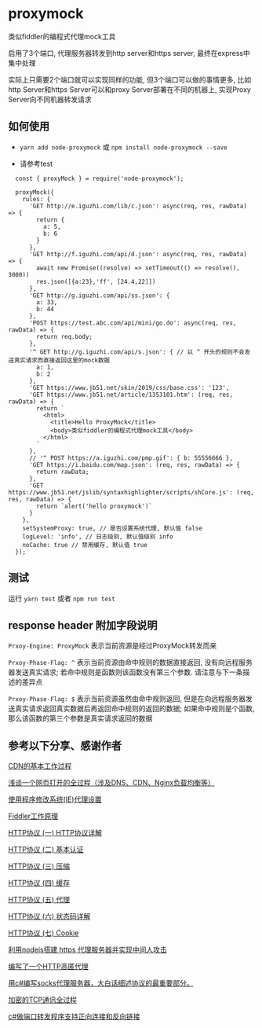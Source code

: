 # proxymock
类似fiddler的编程式代理mock工具

启用了3个端口, 代理服务器转发到http server和https server, 最终在express中集中处理

实际上只需要2个端口就可以实现同样的功能, 但3个端口可以做的事情更多, 比如http Server和https Server可以和proxy Server部署在不同的机器上, 实现Proxy Server向不同机器转发请求

## 如何使用

* `yarn add node-proxymock` 或 `npm install node-proxymock --save`

* 请参考test 

```
  const { proxyMock } = require('node-proxymock');

  proxyMock({
    rules: {
      'GET http://e.iguzhi.com/lib/c.json': async(req, res, rawData) => {
        return {
          a: 5,
          b: 6
        }
      },
      'GET http://f.iguzhi.com/api/d.json': async(req, res, rawData) => {
        await new Promise((resolve) => setTimeout(() => resolve(), 3000))
        res.json([{a:23},'ff', [24.4,22]])
      },
      'GET http://g.iguzhi.com/api/ss.json': {
        a: 33,
        b: 44
      },
      'POST https://test.abc.com/api/mini/go.do': async(req, res, rawData) => {
        return req.body;
      },
      '^ GET http://g.iguzhi.com/api/s.json': { // 以 ^ 开头的规则不会发送真实请求而直接返回这里的mock数据
        a: 1,
        b: 2
      },
      'GET https://www.jb51.net/skin/2019/css/base.css': '123',
      'GET https://www.jb51.net/article/1353101.htm': (req, res, rawData) => {
        return `
          <html>
            <title>Hello ProxyMock</title>
            <body>类似fiddler的编程式代理mock工具</body>
          </html>
        `
      },
      // '^ POST https://a.iguzhi.com/pmp.gif': { b: 55556666 },
      'GET https://i.baidu.com/map.json': (req, res, rawData) => {
        return rawData;
      },
      'GET https://www.jb51.net/jslib/syntaxhighlighter/scripts/shCore.js': (req, res, rawData) => {
        return `alert('hello proxymock')`
      }
    },
    setSystemProxy: true, // 是否设置系统代理, 默认值 false
    logLevel: 'info', // 日志级别, 默认值级别 info
    noCache: true // 禁用缓存, 默认值 true
  });
```

## 测试

运行 `yarn test` 或者 `npm run test`

## response header 附加字段说明

`Prxoy-Engine: ProxyMock` 表示当前资源是经过ProxyMock转发而来

`Prxoy-Phase-Flag: ^` 表示当前资源由命中规则的数据直接返回, 没有向远程服务器发送真实请求; 若命中规则是函数则该函数没有第三个参数. 请注意与下一条描述的差异点

`Prxoy-Phase-Flag: $` 表示当前资源虽然由命中规则返回, 但是在向远程服务器发送真实请求返回真实数据后再返回命中规则的返回的数据; 如果命中规则是个函数, 那么该函数的第三个参数是真实请求返回的数据

## 参考以下分享、感谢作者

[CDN的基本工作过程](https://www.cnblogs.com/xuan52rock/p/6844818.html)

[浅谈一个网页打开的全过程（涉及DNS、CDN、Nginx负载均衡等）](https://www.cnblogs.com/xuan52rock/p/6845637.html)

[使用程序修改系统(IE)代理设置](https://www.cnblogs.com/xuan52rock/p/6902177.html)

[Fiddler工作原理](https://www.cnblogs.com/xuan52rock/p/6902194.html)

[HTTP协议 (一) HTTP协议详解](http://www.cnblogs.com/TankXiao/archive/2012/02/13/2342672.html)

[HTTP协议 (二) 基本认证](http://www.cnblogs.com/TankXiao/archive/2012/09/26/2695955.html)

[HTTP协议 (三) 压缩](http://www.cnblogs.com/TankXiao/archive/2012/11/13/2749055.html)

[HTTP协议 (四) 缓存](http://www.cnblogs.com/TankXiao/archive/2012/11/28/2793365.html)

[HTTP协议 (五) 代理](http://www.cnblogs.com/TankXiao/archive/2012/12/12/2794160.html)

[HTTP协议 (六) 状态码详解](http://www.cnblogs.com/TankXiao/archive/2013/01/08/2818542.html)

[HTTP协议 (七) Cookie](http://www.cnblogs.com/TankXiao/archive/2013/04/15/2848906.html)

[利用nodejs搭建 https 代理服务器并实现中间人攻击](https://juejin.im/post/5cce881ef265da036902a934)

[编写了一个HTTP高匿代理](https://blog.csdn.net/laotse/article/details/5903651)

[用c#编写socks代理服务器，大白话细述协议的最重要部分。](https://blog.csdn.net/laotse/article/details/6296573)

[加密的TCP通讯全过程](https://blog.csdn.net/laotse/article/details/5910378)

[c#做端口转发程序支持正向连接和反向链接](https://blog.csdn.net/laotse/article/details/5874778)
